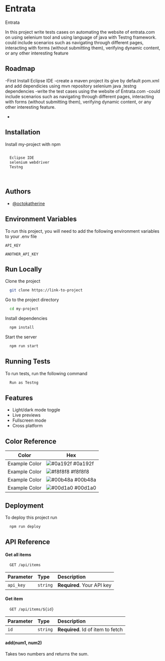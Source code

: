 # Entrata
Entrata

In this project write  tests cases on automating the website of entrata.com on using selenium tool and using language of java with Testng framework.
 could include scenarios such as navigating through different pages, interacting with forms (without submitting them), verifying dynamic content, or any other interesting feature


## Roadmap

-First Install Eclipse IDE
-create a maven project its give by default pom.xml and add dependicies using mvn repository selenium java ,testng dependencies
-write the test cases using the website of Entrata.com
-could include scenarios such as navigating through different pages, interacting with forms (without submitting them), verifying dynamic content, or any other interesting feature.

 

-


## Installation

Install my-project with npm

```bash
  
  Eclipse IDE
  selenium webdriver
  Testng

  
```
    
## Authors

- [@octokatherine](https://www.github.com/octokatherine)


## Environment Variables

To run this project, you will need to add the following environment variables to your .env file

`API_KEY`

`ANOTHER_API_KEY`


## Run Locally

Clone the project

```bash
  git clone https://link-to-project
```

Go to the project directory

```bash
  cd my-project
```

Install dependencies

```bash
  npm install
```

Start the server

```bash
  npm run start
```


## Running Tests

To run tests, run the following command

```bash
  Run as Testng
```


## Features

- Light/dark mode toggle
- Live previews
- Fullscreen mode
- Cross platform

## Color Reference

| Color             | Hex                                                                |
| ----------------- | ------------------------------------------------------------------ |
| Example Color | ![#0a192f](https://via.placeholder.com/10/0a192f?text=+) #0a192f |
| Example Color | ![#f8f8f8](https://via.placeholder.com/10/f8f8f8?text=+) #f8f8f8 |
| Example Color | ![#00b48a](https://via.placeholder.com/10/00b48a?text=+) #00b48a |
| Example Color | ![#00d1a0](https://via.placeholder.com/10/00b48a?text=+) #00d1a0 |


## Deployment

To deploy this project run

```bash
  npm run deploy
```


## API Reference

#### Get all items

```http
  GET /api/items
```

| Parameter | Type     | Description                |
| :-------- | :------- | :------------------------- |
| `api_key` | `string` | **Required**. Your API key |

#### Get item

```http
  GET /api/items/${id}
```

| Parameter | Type     | Description                       |
| :-------- | :------- | :-------------------------------- |
| `id`      | `string` | **Required**. Id of item to fetch |

#### add(num1, num2)

Takes two numbers and returns the sum.
